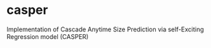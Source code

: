 # casper
Implementation of Cascade Anytime Size Prediction via self-Exciting Regression model (CASPER)
